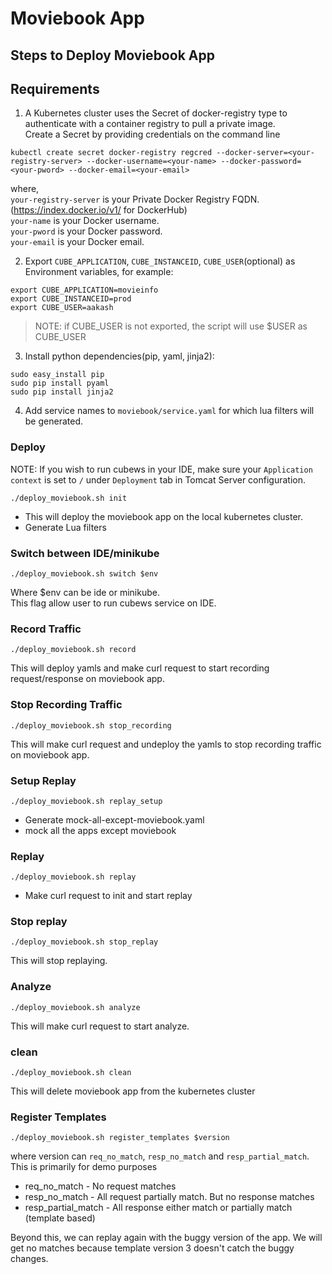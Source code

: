 # Moviebook App

## Steps to Deploy Moviebook App


## Requirements

1. A Kubernetes cluster uses the Secret of docker-registry type to authenticate with a container registry to pull a private image.  
Create a Secret by providing credentials on the command line  
```
kubectl create secret docker-registry regcred --docker-server=<your-registry-server> --docker-username=<your-name> --docker-password=<your-pword> --docker-email=<your-email>
```
where,  
`your-registry-server` is your Private Docker Registry FQDN. (https://index.docker.io/v1/ for DockerHub)  
`your-name` is your Docker username.  
`your-pword` is your Docker password.  
`your-email` is your Docker email.  

2. Export `CUBE_APPLICATION`, `CUBE_INSTANCEID`, `CUBE_USER`(optional) as Environment variables, for example:
```
export CUBE_APPLICATION=movieinfo
export CUBE_INSTANCEID=prod
export CUBE_USER=aakash
```
>NOTE: if CUBE_USER is not exported, the script will use $USER as CUBE_USER

3. Install python dependencies(pip, yaml, jinja2):
```
sudo easy_install pip
sudo pip install pyaml
sudo pip install jinja2
```

4. Add service names to `moviebook/service.yaml` for which lua filters will be generated.

### Deploy

NOTE: If you wish to run cubews in your IDE, make sure your `Application context` is set to `/` under `Deployment` tab in Tomcat Server configuration.
```
./deploy_moviebook.sh init
```
- This will deploy the moviebook app on the local kubernetes cluster.
- Generate Lua filters

### Switch between IDE/minikube
```
./deploy_moviebook.sh switch $env
```
Where $env can be ide or minikube.  
This flag allow user to run cubews service on IDE.


### Record Traffic
```
./deploy_moviebook.sh record
```
This will deploy yamls and make curl request to start recording request/response on moviebook app.

### Stop Recording Traffic
```
./deploy_moviebook.sh stop_recording
```
This will make curl request and undeploy the yamls to stop recording traffic on moviebook app.

### Setup Replay
```
./deploy_moviebook.sh replay_setup
```
- Generate mock-all-except-moviebook.yaml
- mock all the apps except moviebook

### Replay
```
./deploy_moviebook.sh replay
```
- Make curl request to init and start replay

### Stop replay
```
./deploy_moviebook.sh stop_replay
```
This will stop replaying.

### Analyze
```
./deploy_moviebook.sh analyze
```
This will make curl request to start analyze.

### clean
```
./deploy_moviebook.sh clean
```
This will delete moviebook app from the kubernetes cluster

### Register Templates
```
./deploy_moviebook.sh register_templates $version
```

where version can `req_no_match`, `resp_no_match` and `resp_partial_match`. This is primarily for demo purposes

* req_no_match - No request matches
* resp_no_match - All request partially match. But no response matches
* resp_partial_match - All response either match or partially match (template based)

Beyond this, we can replay again with the buggy version of the app. We will get no matches because template version 3 doesn't catch the buggy changes.

